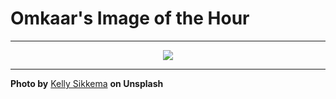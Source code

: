 # Omkaar's Image of the Hour

---

<div align="center">

<a href="https://unsplash.com/photos/workflow-diagram-product-brief-and-user-goals-are-shown-wdnpaTNwOEQ">
  <img src="https://images.unsplash.com/photo-1743385779347-1549dabf1320?crop=entropy&cs=tinysrgb&fit=max&fm=jpg&ixid=M3w3NjA2Nzh8MHwxfHJhbmRvbXx8fHx8fHx8fDE3NTI0NTg0MDB8&ixlib=rb-4.1.0&q=80&w=1080" style="max-width:100%; height:auto;">
</a>



</div>

---

**Photo by** [Kelly Sikkema](https://unsplash.com/@kellysikkema) **on Unsplash**
